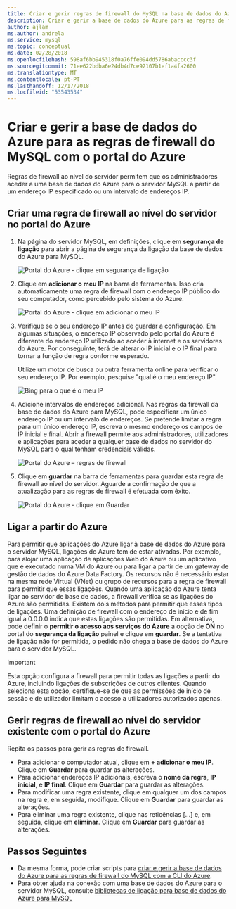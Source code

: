 ```yaml
---
title: Criar e gerir regras de firewall do MySQL na base de dados do Azure para MySQL
description: Criar e gerir a base de dados do Azure para as regras de firewall do MySQL com o portal do Azure
author: ajlam
ms.author: andrela
ms.service: mysql
ms.topic: conceptual
ms.date: 02/28/2018
ms.openlocfilehash: 598af6bb945318f0a76ffe094dd5786abacccc3f
ms.sourcegitcommit: 71ee622bdba6e24db4d7ce92107b1ef1a4fa2600
ms.translationtype: MT
ms.contentlocale: pt-PT
ms.lasthandoff: 12/17/2018
ms.locfileid: "53543534"
---
```

# <a name="create-and-manage-azure-database-for-mysql-firewall-rules-by-using-the-azure-portal"></a>Criar e gerir a base de dados do Azure para as regras de firewall do MySQL com o portal do Azure
Regras de firewall ao nível do servidor permitem que os administradores aceder a uma base de dados do Azure para o servidor MySQL a partir de um endereço IP especificado ou um intervalo de endereços IP. 

## <a name="create-a-server-level-firewall-rule-in-the-azure-portal"></a>Criar uma regra de firewall ao nível do servidor no portal do Azure

1. Na página do servidor MySQL, em definições, clique em **segurança de ligação** para abrir a página de segurança da ligação da base de dados do Azure para MySQL.

   ![Portal do Azure - clique em segurança de ligação](./media/howto-manage-firewall-using-portal/1-connection-security.png)

2. Clique em **adicionar o meu IP** na barra de ferramentas. Isso cria automaticamente uma regra de firewall com o endereço IP público do seu computador, como percebido pelo sistema do Azure.

   ![Portal do Azure - clique em adicionar o meu IP](./media/howto-manage-firewall-using-portal/2-add-my-ip.png)

3. Verifique se o seu endereço IP antes de guardar a configuração. Em algumas situações, o endereço IP observado pelo portal do Azure é diferente do endereço IP utilizado ao aceder à internet e os servidores do Azure. Por conseguinte, terá de alterar o IP inicial e o IP final para tornar a função de regra conforme esperado.

   Utilize um motor de busca ou outra ferramenta online para verificar o seu endereço IP. Por exemplo, pesquise "qual é o meu endereço IP". 

   ![Bing para o que é o meu IP](./media/howto-manage-firewall-using-portal/3-what-is-my-ip.png)

4. Adicione intervalos de endereços adicional. Nas regras da firewall da base de dados do Azure para MySQL, pode especificar um único endereço IP ou um intervalo de endereços. Se pretende limitar a regra para um único endereço IP, escreva o mesmo endereço os campos de IP inicial e final. Abrir a firewall permite aos administradores, utilizadores e aplicações para aceder a qualquer base de dados no servidor do MySQL para o qual tenham credenciais válidas.

   ![Portal do Azure – regras de firewall ](./media/howto-manage-firewall-using-portal/4-specify-addresses.png)

5. Clique em **guardar** na barra de ferramentas para guardar esta regra de firewall ao nível do servidor. Aguarde a confirmação de que a atualização para as regras de firewall é efetuada com êxito.

   ![Portal do Azure - clique em Guardar](./media/howto-manage-firewall-using-portal/5-save-firewall-rule.png)

## <a name="connecting-from-azure"></a>Ligar a partir do Azure
Para permitir que aplicações do Azure ligar à base de dados do Azure para o servidor MySQL, ligações do Azure tem de estar ativadas. Por exemplo, para alojar uma aplicação de aplicações Web do Azure ou um aplicativo que é executado numa VM do Azure ou para ligar a partir de um gateway de gestão de dados do Azure Data Factory. Os recursos não é necessário estar na mesma rede Virtual (VNet) ou grupo de recursos para a regra de firewall para permitir que essas ligações. Quando uma aplicação do Azure tenta ligar ao servidor de base de dados, a firewall verifica se as ligações do Azure são permitidas. Existem dois métodos para permitir que esses tipos de ligações. Uma definição de firewall com o endereço de início e de fim igual a 0.0.0.0 indica que estas ligações são permitidas. Em alternativa, pode definir o **permitir o acesso aos serviços do Azure** a opção de **ON** no portal do **segurança da ligação** painel e clique em **guardar**. Se a tentativa de ligação não for permitida, o pedido não chega a base de dados do Azure para o servidor MySQL.

> [!IMPORTANT]
> Esta opção configura a firewall para permitir todas as ligações a partir do Azure, incluindo ligações de subscrições de outros clientes. Quando seleciona esta opção, certifique-se de que as permissões de início de sessão e de utilizador limitam o acesso a utilizadores autorizados apenas.
> 

## <a name="manage-existing-server-level-firewall-rules-by-using-the-azure-portal"></a>Gerir regras de firewall ao nível do servidor existente com o portal do Azure
Repita os passos para gerir as regras de firewall.
* Para adicionar o computador atual, clique em **+ adicionar o meu IP**. Clique em **Guardar** para guardar as alterações.
* Para adicionar endereços IP adicionais, escreva o **nome da regra**, **IP inicial**, e **IP final**. Clique em **Guardar** para guardar as alterações.
* Para modificar uma regra existente, clique em qualquer um dos campos na regra e, em seguida, modifique. Clique em **Guardar** para guardar as alterações.
* Para eliminar uma regra existente, clique nas reticências [...] e, em seguida, clique em **eliminar**. Clique em **Guardar** para guardar as alterações.


## <a name="next-steps"></a>Passos Seguintes
- Da mesma forma, pode criar scripts para [criar e gerir a base de dados do Azure para as regras de firewall do MySQL com a CLI do Azure](howto-manage-firewall-using-cli.md).
- Para obter ajuda na conexão com uma base de dados do Azure para o servidor MySQL, consulte [bibliotecas de ligação para base de dados do Azure para MySQL](./concepts-connection-libraries.md)
